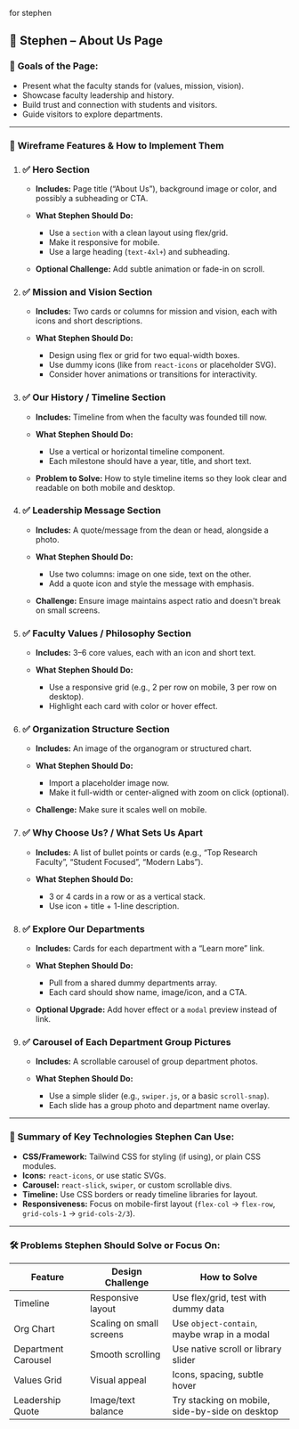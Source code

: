 for stephen

## 🎯 Stephen – **About Us Page**

### 🔧 **Goals of the Page:**

- Present what the faculty stands for (values, mission, vision).
- Showcase faculty leadership and history.
- Build trust and connection with students and visitors.
- Guide visitors to explore departments.

---

### 🧩 **Wireframe Features & How to Implement Them**

1. ### ✅ **Hero Section**

   - **Includes:** Page title (“About Us”), background image or color, and possibly a subheading or CTA.
   - **What Stephen Should Do:**

     - Use a `section` with a clean layout using flex/grid.
     - Make it responsive for mobile.
     - Use a large heading (`text-4xl+`) and subheading.

   - **Optional Challenge:** Add subtle animation or fade-in on scroll.

2. ### ✅ **Mission and Vision Section**

   - **Includes:** Two cards or columns for mission and vision, each with icons and short descriptions.
   - **What Stephen Should Do:**

     - Design using flex or grid for two equal-width boxes.
     - Use dummy icons (like from `react-icons` or placeholder SVG).
     - Consider hover animations or transitions for interactivity.

3. ### ✅ **Our History / Timeline Section**

   - **Includes:** Timeline from when the faculty was founded till now.
   - **What Stephen Should Do:**

     - Use a vertical or horizontal timeline component.
     - Each milestone should have a year, title, and short text.

   - **Problem to Solve:** How to style timeline items so they look clear and readable on both mobile and desktop.

4. ### ✅ **Leadership Message Section**

   - **Includes:** A quote/message from the dean or head, alongside a photo.
   - **What Stephen Should Do:**

     - Use two columns: image on one side, text on the other.
     - Add a quote icon and style the message with emphasis.

   - **Challenge:** Ensure image maintains aspect ratio and doesn't break on small screens.

5. ### ✅ **Faculty Values / Philosophy Section**

   - **Includes:** 3–6 core values, each with an icon and short text.
   - **What Stephen Should Do:**

     - Use a responsive grid (e.g., 2 per row on mobile, 3 per row on desktop).
     - Highlight each card with color or hover effect.

6. ### ✅ **Organization Structure Section**

   - **Includes:** An image of the organogram or structured chart.
   - **What Stephen Should Do:**

     - Import a placeholder image now.
     - Make it full-width or center-aligned with zoom on click (optional).

   - **Challenge:** Make sure it scales well on mobile.

7. ### ✅ **Why Choose Us? / What Sets Us Apart**

   - **Includes:** A list of bullet points or cards (e.g., “Top Research Faculty”, “Student Focused”, “Modern Labs”).
   - **What Stephen Should Do:**

     - 3 or 4 cards in a row or as a vertical stack.
     - Use icon + title + 1-line description.

8. ### ✅ **Explore Our Departments**

   - **Includes:** Cards for each department with a “Learn more” link.
   - **What Stephen Should Do:**

     - Pull from a shared dummy departments array.
     - Each card should show name, image/icon, and a CTA.

   - **Optional Upgrade:** Add hover effect or a `modal` preview instead of link.

9. ### ✅ **Carousel of Each Department Group Pictures**

   - **Includes:** A scrollable carousel of group department photos.
   - **What Stephen Should Do:**

     - Use a simple slider (e.g., `swiper.js`, or a basic `scroll-snap`).
     - Each slide has a group photo and department name overlay.

---

### 🧠 Summary of Key Technologies Stephen Can Use:

- **CSS/Framework:** Tailwind CSS for styling (if using), or plain CSS modules.
- **Icons:** `react-icons`, or use static SVGs.
- **Carousel:** `react-slick`, `swiper`, or custom scrollable divs.
- **Timeline:** Use CSS borders or ready timeline libraries for layout.
- **Responsiveness:** Focus on mobile-first layout (`flex-col` → `flex-row`, `grid-cols-1` → `grid-cols-2/3`).

---

### 🛠 Problems Stephen Should Solve or Focus On:

| Feature             | Design Challenge         | How to Solve                                    |
| ------------------- | ------------------------ | ----------------------------------------------- |
| Timeline            | Responsive layout        | Use flex/grid, test with dummy data             |
| Org Chart           | Scaling on small screens | Use `object-contain`, maybe wrap in a modal     |
| Department Carousel | Smooth scrolling         | Use native scroll or library slider             |
| Values Grid         | Visual appeal            | Icons, spacing, subtle hover                    |
| Leadership Quote    | Image/text balance       | Try stacking on mobile, side-by-side on desktop |
